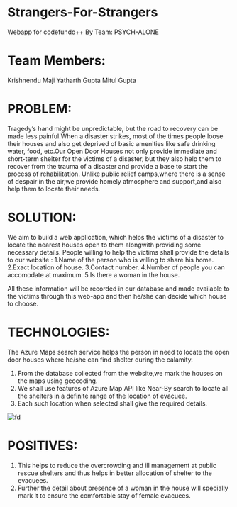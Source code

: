 # Strangers-For-Strangers

Webapp for codefundo++ By Team: PSYCH-ALONE
# Team Members:

Krishnendu Maji
Yatharth Gupta
Mitul Gupta


# PROBLEM:

Tragedy’s hand might be unpredictable, but the road to recovery can be made less painful.When a disaster strikes, most of the times people loose their houses and also get deprived of basic amenities like safe drinking water, food, etc.Our Open Door Houses not only provide immediate and short-term shelter for the victims of a disaster, but they also help them to recover from the trauma of a disaster and provide a base to start the process of rehabilitation. Unlike public relief camps,where there is a sense of despair in the air,we provide homely atmosphere and support,and also help them to locate their needs.

# SOLUTION:

We aim to build a web application, which helps the victims of a disaster to locate the nearest houses open to them alongwith providing some necessary details. People willing to help the victims shall provide the details to our website :
1.Name of the person who is willing to share his home.
2.Exact location of house.
3.Contact number.
4.Number of people you can accomodate at maximum.
5.Is there a woman in the house.

All these information will be recorded in our database and made available to the victims  through this web-app and then he/she can decide which house to choose.

# TECHNOLOGIES:

The Azure Maps search service helps the person in need to locate the open door houses where he/she can find shelter during the calamity.
1. From the database collected from the website,we mark the houses on the maps using geocoding. 
2. We shall use features of Azure Map API like Near-By search to locate all the shelters in a definite range of the location of evacuee.
3. Each such location when selected shall give the required details.

![fd](https://user-images.githubusercontent.com/44080377/46851364-e1565780-ce14-11e8-9947-e63ea7d1761d.PNG)


# POSITIVES:

1. This helps to reduce the overcrowding and ill management at public rescue shelters and thus helps in better allocation of shelter to the evacuees.
2. Further the detail about presence of a woman in the house will specially mark it to ensure the comfortable stay of female evacuees.
